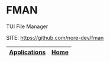 # FMAN

 TUI File Manager

 SITE: https://github.com/nore-dev/fman

 | [Applications](https://portable-linux-apps.github.io/apps.html) | [Home](https://portable-linux-apps.github.io)
 | --- | --- |
